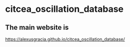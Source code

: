 # citcea_oscillation_database

## The main website is
<https://alexusgracia.github.io/citcea_oscillation_database/>
